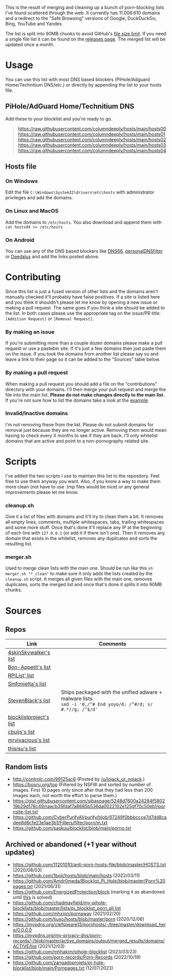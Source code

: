 This is the result of merging and cleaning up a bunch of porn-blocking lists I've found scattered through the web. It currently has 11.006.610 domains and a redirect to the "Safe Browsing" versions of Google, DuckDuckGo, Bing, YouTube and Yandex.

The list is split into 90MB chunks to avoid GitHub's [file size limit](https://docs.github.com/en/repositories/working-with-files/managing-large-files/about-large-files-on-github). If you need a single file list it can be found on the [releases page](https://github.com/columndeeply/hosts/releases/tag/latest). The merged list will be updated once a month.

# Usage
You can use this list with most DNS based blockers (PiHole/Adguard Home/Technitium DNS/etc.) or directly by appending the list to your hosts file.

## PiHole/AdGuard Home/Technitium DNS
Add these to your blocklist and you're ready to go.
> https://raw.githubusercontent.com/columndeeply/hosts/main/hosts00  
> https://raw.githubusercontent.com/columndeeply/hosts/main/hosts01  
> https://raw.githubusercontent.com/columndeeply/hosts/main/hosts02  
> https://raw.githubusercontent.com/columndeeply/hosts/main/hosts03  
> https://raw.githubusercontent.com/columndeeply/hosts/main/hosts04  

## Hosts file
### On Windows
Edit the file ``C:\Windows\System32\drivers\etc\hosts`` with administrator privileges and add the domains.
### On Linux and MacOS
Add the domains to ``/etc/hosts``. You also download and append them with ``cat hosts0X >> /etc/hosts``
### On Android
You can use any of the DNS based blockers like [DNS66](https://f-droid.org/en/packages/org.jak_linux.dns66/), [personalDNSfilter](https://f-droid.org/en/packages/dnsfilter.android/) or [Daedalus](https://f-droid.org/en/packages/org.itxtech.daedalus/) and add the links posted above.

# Contributing
Since this list is just a fused version of other lists and the domains aren't manually checked it'll probably have false positives. If a site is listed here and you think it shouldn't please let me know by opening a new issue or making a pull request. The same goes if you think a site should be added to the list. In both cases please use the appropriate tag on the issue/PR title: ``[Addition Request]`` or ``[Removal Request]``.

### By making an issue
If you're submitting more than a couple dozen domains please make a pull request or use a pastebin site. If it's just a few domains then just paste them on the issue. If you took the domains from another list please say so and leave a link to their page so it can be added to the "Sources" table below.

### By making a pull request
When making a pull request you should add a file on the "contributions" directory with your domains. I'll then merge your pull request and merge the file into the main list. **Please do not make changes directly to the main list.** If you're not sure how to list the domains take a look at the [example](https://github.com/columndeeply/hosts/blob/main/contributions/example.txt).

### Invalid/Inactive domains
I'm not removing these from the list. Please do not submit domains for removal just because they are no longer active. Removing them would mean having to check every X months to see if they are back. I'll only whitelist domains that are active and point to a non-pornography related site.

# Scripts
I've added the two scripts I use to maintain this list to the repository. Feel free to use them anyway you want. Also, if you know a way to make them more clean (not have to use .tmp files would be nice) or any general improvements please let me know.

### cleanup.sh
Give it a list of files with domains and it'll try to clean them a bit. It removes all empty lines, comments, multiple whitespaces, tabs, trailing whitespaces and some more stuff. Once that's done it'll replace any IP at the beginning of each line with ``127.0.0.1`` (or add it if there isn't one). Then it removes any domain that exists in the whitelist, removes any duplicates and sorts the resulting list.

### merger.sh
Used to merge clean lists with the main one. Should be run like this ``sh merger.sh "*_clean"`` to make sure it only adds the lists created by the ``cleanup.sh`` script. It merges all given files with the main one, removes duplicates, sorts the merged list and once that's done it splits it into 90MB chunks.

# Sources
## Repos

| Link | Comments |
|---|---|
| [4skinSkywalker's list](https://github.com/4skinSkywalker/Anti-Porn-HOSTS-File/blob/master/HOSTS.txt) |  |
| [Bon-Appetit's list](https://github.com/Bon-Appetit/porn-domains/blob/master/block.txt) |  |
| [RPiList' list](https://github.com/RPiList/specials/tree/master/Blocklisten) |   |
| [Sinfonietta's list](https://github.com/Sinfonietta/hostfiles/blob/master/pornography-hosts) |  |
| [StevenBlack's list](https://github.com/StevenBlack/hosts/blob/master/alternates/porn/hosts) | Ships packaged with the unified adware + malware lists.<br>``sed -i '0,/^# End yoyo/d; /^#/d; s/ #.*//g; /^$/d'`` |
| [blocklistproject's list](https://github.com/blocklistproject/Lists/blob/master/porn.txt) |  |
| [cbuijs's list](https://dsi.ut-capitole.fr/blacklists/index_en.php) |  |
| [mrvivacious's list](https://github.com/mrvivacious/PorNo-_Porn_Blocker/tree/master/lists/Urls) |  |
| [thisisu's list](https://github.com/thisisu/hosts_adultxxx/blob/master/hosts) |  |

## Random lists
- http://controlc.com/99125ac6 (Posted by [/u/lojack_or_nojack](https://teddit.net/r/NoFap/comments/924t6w/an_updated_list_of_porn_sites_to_block_in_your/).)
- https://booru.org/top (Filtered by NSFW and sorted by number of images. First 10 pages only since after that they had less than 200 images each, not worth the effort to parse them.)
- https://gist.githubusercontent.com/sibaspage/5248d7600a24284f580219b29d178c49/raw/b35fdaf7a8685b536da0022102e125df70c50eb1/pornsite-list.txt
- https://github.com/CyberPurifyAI/purify/blob/67249f0bbbccce7d7dd8cadee8d6cfe23e1ae3b1/Filters/filter/porn/m.txt
- https://github.com/saskuu/blocklist/blob/main/porno.txt

## Archived or abandoned (+1 year without updates)
- https://github.com/11201010/anti-porn-hosts-file/blob/master/HOSTS.txt (2020/08/03)
- https://github.com/1boii/hosts/blob/main/hosts (2022/03/11)
- https://github.com/Amdr0meda/Blocklist_Pi_Hole/blob/master/Porn%20pages.txt (2021/06/31)
- https://github.com/EnergizedProtection/block (marking it as abandoned until [this](https://github.com/EnergizedProtection/block/issues/980) is solved)
- https://github.com/chadmayfield/my-pihole-blocklists/blob/master/lists/pi_blocklist_porn_all.list
- https://github.com/mhxion/pornaway (2021/02/20)
- https://github.com/tiuxo/hosts/blob/master/porn (2020/12/06)
- https://mypdns.org/clefspeare13/pornhosts/-/tree/master/download_here/0.0.0.0
- https://mypdns.org/my-privacy-dns/porn-records/-/blob/master/active_domains/output/merged_results/domains/ACTIVE/list (2021/12/03)
- https://github.com/mhhakim/pihole-blocklist (2023/03/23)
- https://github.com/porn-records/Porn-Records (2022/10/19)
- https://github.com/zangadoprojets/pi-hole-blocklist/blob/main/Pornpages.txt (12/07/2023)
